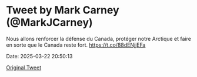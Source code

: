 # Tweet by Mark Carney (@MarkJCarney)

Nous allons renforcer la défense du Canada, protéger notre Arctique et faire en sorte que le Canada reste fort. https://t.co/88dENjjEFa

Date: 2025-03-22 20:50:13

[Original Tweet](https://x.com/MarkJCarney/status/1903549800055816444)
